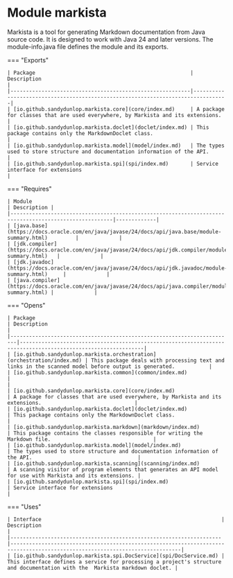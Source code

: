 # Module markista


Markista is a tool for generating Markdown documentation from Java source code.
It is designed to work with Java 24 and later versions.
The module-info.java file defines the module and its exports.

=== "Exports"

    | Package                                                  | Description                                                                     |
    |----------------------------------------------------------|---------------------------------------------------------------------------------|
    | [io.github.sandydunlop.markista.core](core/index.md)     | A package for classes that are used everywhere, by Markista and its extensions. |
    | [io.github.sandydunlop.markista.doclet](doclet/index.md) | This package contains only the MarkdownDoclet class.                            |
    | [io.github.sandydunlop.markista.model](model/index.md)   | The types used to store structure and documentation information of the API.     |
    | [io.github.sandydunlop.markista.spi](spi/index.md)       | Service interface for extensions                                                |


=== "Requires"

    | Module                                                                                                | Description |
    |-------------------------------------------------------------------------------------------------------|-------------|
    | [java.base](https://docs.oracle.com/en/java/javase/24/docs/api/java.base/module-summary.html)         |             |
    | [jdk.compiler](https://docs.oracle.com/en/java/javase/24/docs/api/jdk.compiler/module-summary.html)   |             |
    | [jdk.javadoc](https://docs.oracle.com/en/java/javase/24/docs/api/jdk.javadoc/module-summary.html)     |             |
    | [java.compiler](https://docs.oracle.com/en/java/javase/24/docs/api/java.compiler/module-summary.html) |             |


=== "Opens"

    | Package                                                                | Description                                                                                                  |
    |------------------------------------------------------------------------|--------------------------------------------------------------------------------------------------------------|
    | [io.github.sandydunlop.markista.orchestration](orchestration/index.md) | This package deals with processing text and links in the scanned model before output is generated.           |
    | [io.github.sandydunlop.markista.common](common/index.md)               |                                                                                                              |
    | [io.github.sandydunlop.markista.core](core/index.md)                   | A package for classes that are used everywhere, by Markista and its extensions.                              |
    | [io.github.sandydunlop.markista.doclet](doclet/index.md)               | This package contains only the MarkdownDoclet class.                                                         |
    | [io.github.sandydunlop.markista.markdown](markdown/index.md)           | This package contains the classes responsible for writing the Markdown file.                                 |
    | [io.github.sandydunlop.markista.model](model/index.md)                 | The types used to store structure and documentation information of the API.                                  |
    | [io.github.sandydunlop.markista.scanning](scanning/index.md)           | A scanning visitor of program elements that generates an API model for use with Markista and its extensions. |
    | [io.github.sandydunlop.markista.spi](spi/index.md)                     | Service interface for extensions                                                                             |


=== "Uses"

    | Interface                                                          | Description                                                                                                                 |
    |--------------------------------------------------------------------|-----------------------------------------------------------------------------------------------------------------------------|
    | [io.github.sandydunlop.markista.spi.DocService](spi/DocService.md) | This interface defines a service for processing a project's structure and documentation with the  Markista markdown doclet. |


